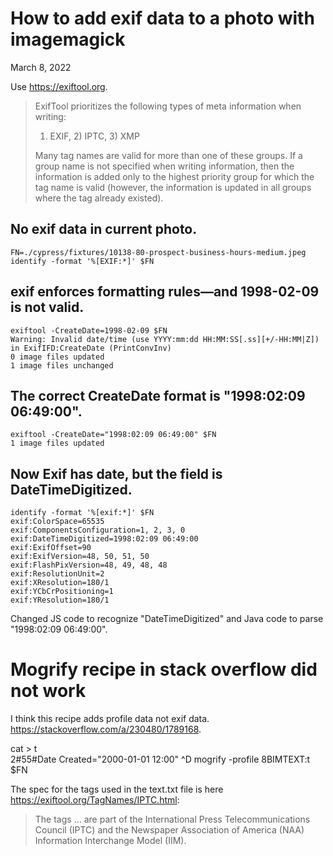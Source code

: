 How to add exif data to a photo with imagemagick
=================================================

March 8, 2022

Use https://exiftool.org.

> ExifTool prioritizes the following types of meta information when writing:
>
> 1) EXIF,   2) IPTC,   3) XMP
>
> Many tag names are valid for more than one of these groups. If a group 
> name is not specified when writing information, then the information is 
> added only to the highest priority group for which the tag name is valid 
> (however, the information is updated in all groups where the tag already existed).


No exif data in current photo.
------------------------------------------------

    FN=./cypress/fixtures/10138-80-prospect-business-hours-medium.jpeg
    identify -format '%[EXIF:*]' $FN


exif enforces formatting rules&mdash;and 1998-02-09 is not valid.
------------------------------------------------

    exiftool -CreateDate=1998-02-09 $FN
    Warning: Invalid date/time (use YYYY:mm:dd HH:MM:SS[.ss][+/-HH:MM|Z]) in ExifIFD:CreateDate (PrintConvInv)
    0 image files updated
    1 image files unchanged


The correct CreateDate format is "1998:02:09 06:49:00".
------------------------------------------------

    exiftool -CreateDate="1998:02:09 06:49:00" $FN
    1 image files updated


Now Exif has date, but the field is DateTimeDigitized.
------------------------------------------------

    identify -format '%[exif:*]' $FN                                                                        
    exif:ColorSpace=65535
    exif:ComponentsConfiguration=1, 2, 3, 0
    exif:DateTimeDigitized=1998:02:09 06:49:00
    exif:ExifOffset=90
    exif:ExifVersion=48, 50, 51, 50
    exif:FlashPixVersion=48, 49, 48, 48
    exif:ResolutionUnit=2
    exif:XResolution=180/1
    exif:YCbCrPositioning=1
    exif:YResolution=180/1


Changed JS code to recognize "DateTimeDigitized" and 
Java code to parse "1998:02:09 06:49:00".







Mogrify recipe in stack overflow did not work
=================================================

I think this recipe adds profile data not exif data. 
https://stackoverflow.com/a/230480/1789168.


cat > t    
2#55#Date Created="2000-01-01 12:00" 
^D
mogrify -profile 8BIMTEXT:t $FN


The spec for the tags used in the text.txt file is
here https://exiftool.org/TagNames/IPTC.html:

> The tags ... are part of the International Press Telecommunications Council (IPTC)
> and the Newspaper Association of America (NAA) Information Interchange Model (IIM).
